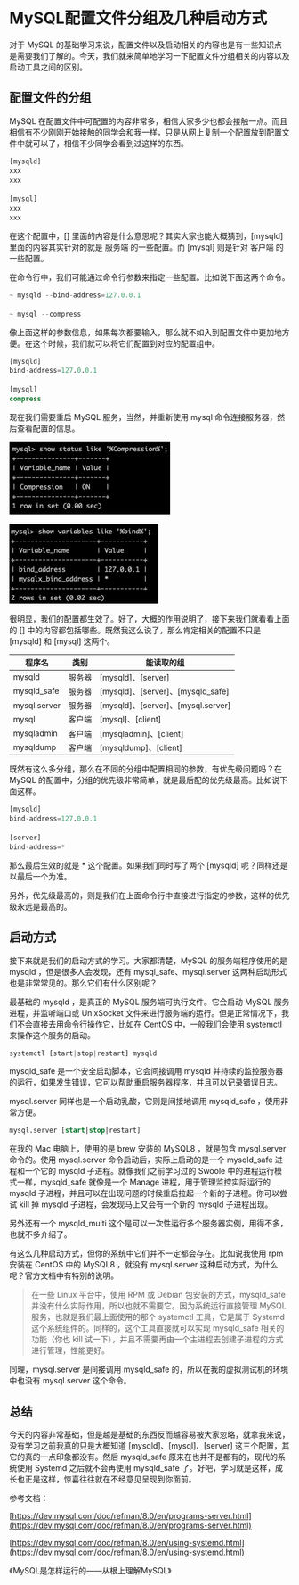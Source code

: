 # MySQL配置文件分组及几种启动方式

对于 MySQL 的基础学习来说，配置文件以及启动相关的内容也是有一些知识点是需要我们了解的。今天，我们就来简单地学习一下配置文件分组相关的内容以及启动工具之间的区别。

## 配置文件的分组

MySQL 在配置文件中可配置的内容非常多，相信大家多少也都会接触一点。而且相信有不少刚刚开始接触的同学会和我一样，只是从网上复制一个配置放到配置文件中就可以了，相信不少同学会看到过这样的东西。

```sql
[mysqld]
xxx
xxx

[mysql]
xxx
xxx
```

在这个配置中，[] 里面的内容是什么意思呢？其实大家也能大概猜到，[mysqld] 里面的内容其实针对的就是 服务端 的一些配置。而 [mysql] 则是针对 客户端 的一些配置。

在命令行中，我们可能通过命令行参数来指定一些配置。比如说下面这两个命令。

```php
~ mysqld --bind-address=127.0.0.1

~ mysql --compress
```

像上面这样的参数信息，如果每次都要输入，那么就不如入到配置文件中更加地方便。在这个时候，我们就可以将它们配置到对应的配置组中。

```sql
[mysqld]
bind-address=127.0.0.1

[mysql]
compress
```

现在我们需要重启 MySQL 服务，当然，并重新使用 mysql 命令连接服务器，然后查看配置的信息。

![./img/41.png](./img/41.png)

![./img/42.png](./img/42.png)

很明显，我们的配置都生效了。好了，大概的作用说明了，接下来我们就看看上面的 [] 中的内容都包括哪些。既然我这么说了，那么肯定相关的配置不只是 [mysqld] 和 [mysql] 这两个。

|  程序名   | 类别 | 能读取的组 |
|  ----  | ----  | ---- |
| mysqld  | 服务器 | [mysqld]、[server]|
| mysqld_safe  | 服务器 | [mysqld]、[server]、[mysqld_safe]|
| mysql.server  | 服务器 | [mysqld]、[server]、[mysql.server]|
| mysql  | 客户端 | [mysql]、[client]|
| mysqladmin  | 客户端 | [mysqladmin]、[client]|
| mysqldump  | 客户端 | [mysqldump]、[client]|

既然有这么多分组，那么在不同的分组中配置相同的参数，有优先级问题吗？在 MySQL 的配置中，分组的优先级非常简单，就是最后配的优先级最高。比如说下面这样。

```sql
[mysqld]
bind-address=127.0.0.1

[server]
bind-address=*
```

那么最后生效的就是 * 这个配置。如果我们同时写了两个 [mysqld] 呢？同样还是以最后一个为准。

另外，优先级最高的，则是我们在上面命令行中直接进行指定的参数，这样的优先级永远是最高的。

## 启动方式

接下来就是我们的启动方式的学习。大家都清楚，MySQL 的服务端程序使用的是 mysqld ，但是很多人会发现，还有 mysql_safe、mysql.server 这两种启动形式也是非常常见的。那么它们有什么区别呢？

最基础的 mysqld ，是真正的 MySQL 服务端可执行文件。它会启动 MySQL 服务进程，并监听端口或 UnixSocket 文件来进行服务端的运行。但是正常情况下，我们不会直接去用命令行操作它，比如在 CentOS 中，一般我们会使用 systemctl 来操作这个服务的启动。

```php
systemctl [start|stop|restart] mysqld
```

mysqld_safe 是一个安全启动脚本，它会间接调用 mysqld 并持续的监控服务器的运行，如果发生错误，它可以帮助重启服务器程序，并且可以记录错误日志。

mysql.server 同样也是一个启动乳酸，它则是间接地调用 mysqld_safe ，使用非常方便。

```sql
mysql.server [start|stop|restart]
```

在我的 Mac 电脑上，使用的是 brew 安装的 MySQL8 ，就是包含 mysql.server 命令的。使用 mysql.server 命令启动后，实际上启动的是一个 mysqld_safe 进程和一个它的 mysqld 子进程。就像我们之前学习过的 Swoole 中的进程运行模式一样，mysqld_safe 就像是一个 Manage 进程，用于管理监控实际运行的 mysqld 子进程，并且可以在出现问题的时候重启拉起一个新的子进程。你可以尝试 kill 掉 mysqld 子进程，会发现马上又会有一个新的 mysqld 子进程出现。

另外还有一个 mysqld_multi 这个是可以一次性运行多个服务器实例，用得不多，也就不多介绍了。

有这么几种启动方式，但你的系统中它们并不一定都会存在。比如说我使用 rpm 安装在 CentOS 中的 MySQL8 ，就没有 mysql.server 这种启动方式，为什么呢？官方文档中有特别的说明。

> 在一些 Linux 平台中，使用 RPM 或 Debian 包安装的方式，mysqld_safe 并没有什么实际作用，所以也就不需要它。因为系统运行直接管理 MySQL 服务，也就是我们最上面使用的那个 systemctl 工具，它是属于 Systemd 这个系统组件的。同样的，这个工具直接就可以实现 mysqld_safe 相关的功能（你也 kill 试一下），并且不需要再由一个主进程去创建子进程的方式进行管理，性能更好。

同理，mysql.server 是间接调用 mysqld_safe 的，所以在我的虚拟测试机的环境中也没有 mysql.server 这个命令。

## 总结

今天的内容非常基础，但是越是基础的东西反而越容易被大家忽略，就拿我来说，没有学习之前我真的只是大概知道 [mysqld]、[mysql]、[server] 这三个配置，其它的真的一点印象都没有。然后 mysqld_safe 原来在也并不是都有的，现代的系统使用 Systemd 之后就不会再使用 mysqld_safe 了。好吧，学习就是这样，成长也正是这样，惊喜往往就在不经意见呈现到你面前。

参考文档：

[https://dev.mysql.com/doc/refman/8.0/en/programs-server.html](https://dev.mysql.com/doc/refman/8.0/en/programs-server.html)

[https://dev.mysql.com/doc/refman/8.0/en/using-systemd.html](https://dev.mysql.com/doc/refman/8.0/en/using-systemd.html)

《MySQL是怎样运行的——从根上理解MySQL》
